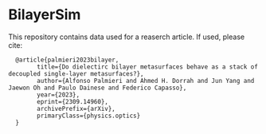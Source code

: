 # BilayerSim

This repository contains data used for a reaserch article. If used, please cite:

      @article{palmieri2023bilayer,
            title={Do dielectirc bilayer metasurfaces behave as a stack of decoupled single-layer metasurfaces?}, 
            author={Alfonso Palmieri and Ahmed H. Dorrah and Jun Yang and Jaewon Oh and Paulo Dainese and Federico Capasso},
            year={2023},
            eprint={2309.14960},
            archivePrefix={arXiv},
            primaryClass={physics.optics}
      }
